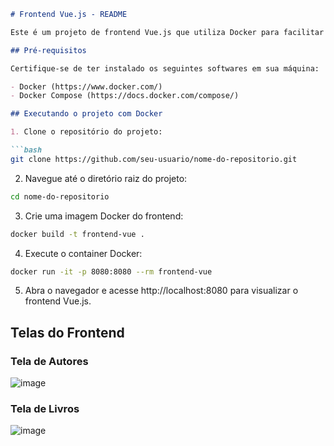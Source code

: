 ```markdown
# Frontend Vue.js - README

Este é um projeto de frontend Vue.js que utiliza Docker para facilitar a execução do ambiente de desenvolvimento. O projeto inclui duas telas: "Autores" e "Livros".

## Pré-requisitos

Certifique-se de ter instalado os seguintes softwares em sua máquina:

- Docker (https://www.docker.com/)
- Docker Compose (https://docs.docker.com/compose/)

## Executando o projeto com Docker

1. Clone o repositório do projeto:

```bash
git clone https://github.com/seu-usuario/nome-do-repositorio.git
```

2. Navegue até o diretório raiz do projeto:

```bash
cd nome-do-repositorio
```

3. Crie uma imagem Docker do frontend:

```bash
docker build -t frontend-vue .
```

4. Execute o container Docker:

```bash
docker run -it -p 8080:8080 --rm frontend-vue
```

5. Abra o navegador e acesse http://localhost:8080 para visualizar o frontend Vue.js.

## Telas do Frontend

### Tela de Autores

![image](https://github.com/micaelparadox/centraldepedidos-frontend/assets/69440479/13e4e844-d6bf-47be-9d8c-a0c2cabc853f)


### Tela de Livros

![image](https://github.com/micaelparadox/centraldepedidos-frontend/assets/69440479/f2dfa037-7a6c-4493-8bf9-cd34bde75ba3)


```
